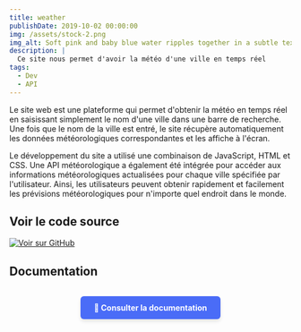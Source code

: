 ```yaml
---
title: weather
publishDate: 2019-10-02 00:00:00
img: /assets/stock-2.png
img_alt: Soft pink and baby blue water ripples together in a subtle texture.
description: |
  Ce site nous permet d'avoir la météo d'une ville en temps réel
tags:
  - Dev
  - API
---
```


Le site web est une plateforme qui permet d'obtenir la météo en temps réel en saisissant simplement le nom d'une ville dans une barre de recherche. Une fois que le nom de la ville est entré, le site récupère automatiquement les données météorologiques correspondantes et les affiche à l'écran.

Le développement du site a utilisé une combinaison de JavaScript, HTML et CSS. Une API météorologique a également été intégrée pour accéder aux informations météorologiques actualisées pour chaque ville spécifiée par l'utilisateur. Ainsi, les utilisateurs peuvent obtenir rapidement et facilement les prévisions météorologiques pour n'importe quel endroit dans le monde.

## Voir le code source

<a href="https://github.com/sayaa872/weather_project" target="_blank">
  <img src="https://img.shields.io/badge/GitHub-View_on_GitHub-blue?logo=GitHub" alt="Voir sur GitHub">
</a>

## Documentation

<div style="text-align: center; margin: 2rem 0;">
  <a href="/assets/doc_meteo.docx" target="_blank" style="display: inline-block; background-color: #4a6cf7; color: white; padding: 12px 24px; text-decoration: none; border-radius: 6px; font-weight: bold; box-shadow: 0 4px 6px rgba(0,0,0,0.1);">
    📄 Consulter la documentation
  </a>
</div>